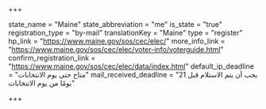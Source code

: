 +++

state_name = "Maine"
state_abbreviation = "me"
is_state = "true"
registration_type = "by-mail"
translationKey = "Maine"
type = "register"
hp_link = "https://www.maine.gov/sos/cec/elec/"
more_info_link = "https://www.maine.gov/sos/cec/elec/voter-info/voterguide.html"
confirm_registration_link = "https://www.maine.gov/sos/cec/elec/data/index.html"
default_ip_deadline = "متاح حتى يوم الانتخابات"
mail_received_deadline = "يجب أن يتم الاستلام قبل 21 يومًا من يوم الانتخابات"

+++